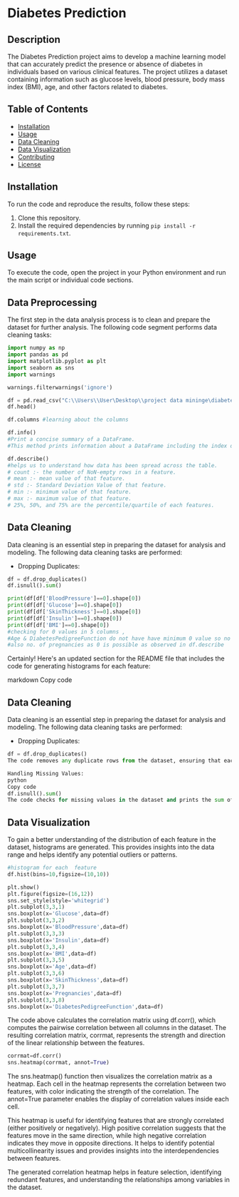 # Diabetes Prediction

## Description
The Diabetes Prediction project aims to develop a machine learning model that can accurately predict the presence or absence of diabetes in individuals based on various clinical features. The project utilizes a dataset containing information such as glucose levels, blood pressure, body mass index (BMI), age, and other factors related to diabetes.

## Table of Contents
- [Installation](#installation)
- [Usage](#usage)
- [Data Cleaning](#data-cleaning)
- [Data Visualization](#data-visualization)
- [Contributing](#contributing)
- [License](#license)

## Installation
To run the code and reproduce the results, follow these steps:
1. Clone this repository.
2. Install the required dependencies by running `pip install -r requirements.txt`.

## Usage
To execute the code, open the project in your Python environment and run the main script or individual code sections.

## Data Preprocessing
The first step in the data analysis process is to clean and prepare the dataset for further analysis. The following code segment performs data cleaning tasks:

```python
import numpy as np
import pandas as pd
import matplotlib.pyplot as plt
import seaborn as sns
import warnings

warnings.filterwarnings('ignore')

df = pd.read_csv("C:\\Users\\User\Desktop\\project data mininge\diabetes.csv")
df.head()

df.columns #learning about the columns

df.info()
#Print a concise summary of a DataFrame.
#This method prints information about a DataFrame including the index dtype and columns, non-null values and memory usage.

df.describe()
#helps us to understand how data has been spread across the table.
# count :- the number of NoN-empty rows in a feature.
# mean :- mean value of that feature.
# std :- Standard Deviation Value of that feature.
# min :- minimum value of that feature.
# max :- maximum value of that feature.
# 25%, 50%, and 75% are the percentile/quartile of each features.
```

## Data Cleaning
Data cleaning is an essential step in preparing the dataset for analysis and modeling. The following data cleaning tasks are performed:

- Dropping Duplicates:
```python
df = df.drop_duplicates()
df.isnull().sum()

print(df[df['BloodPressure']==0].shape[0])
print(df[df['Glucose']==0].shape[0])
print(df[df['SkinThickness']==0].shape[0])
print(df[df['Insulin']==0].shape[0])
print(df[df['BMI']==0].shape[0])
#checking for 0 values in 5 columns , 
#Age & DiabetesPedigreeFunction do not have have minimum 0 value so no need to replace ,
#also no. of pregnancies as 0 is possible as observed in df.describe
```


Certainly! Here's an updated section for the README file that includes the code for generating histograms for each feature:

markdown
Copy code
## Data Cleaning
Data cleaning is an essential step in preparing the dataset for analysis and modeling. The following data cleaning tasks are performed:

- Dropping Duplicates:
```python
df = df.drop_duplicates()
The code removes any duplicate rows from the dataset, ensuring that each record is unique and preventing redundant information from affecting the analysis.

Handling Missing Values:
python
Copy code
df.isnull().sum()
The code checks for missing values in the dataset and prints the sum of missing values for each column. This step helps identify columns with missing data, which can then be handled appropriately, such as through imputation or removal of missing values.
```
## Data Visualization
To gain a better understanding of the distribution of each feature in the dataset, histograms are generated. This provides insights into the data range and helps identify any potential outliers or patterns.
```python
#histogram for each  feature
df.hist(bins=10,figsize=(10,10))

plt.show()
plt.figure(figsize=(16,12))
sns.set_style(style='whitegrid')
plt.subplot(3,3,1)
sns.boxplot(x='Glucose',data=df)
plt.subplot(3,3,2)
sns.boxplot(x='BloodPressure',data=df)
plt.subplot(3,3,3)
sns.boxplot(x='Insulin',data=df)
plt.subplot(3,3,4)
sns.boxplot(x='BMI',data=df)
plt.subplot(3,3,5)
sns.boxplot(x='Age',data=df)
plt.subplot(3,3,6)
sns.boxplot(x='SkinThickness',data=df)
plt.subplot(3,3,7)
sns.boxplot(x='Pregnancies',data=df)
plt.subplot(3,3,8)
sns.boxplot(x='DiabetesPedigreeFunction',data=df)
```

The code above calculates the correlation matrix using df.corr(), which computes the pairwise correlation between all columns in the dataset. The resulting correlation matrix, corrmat, represents the strength and direction of the linear relationship between the features.

```python
corrmat=df.corr()
sns.heatmap(corrmat, annot=True)
```
The sns.heatmap() function then visualizes the correlation matrix as a heatmap. Each cell in the heatmap represents the correlation between two features, with color indicating the strength of the correlation. The annot=True parameter enables the display of correlation values inside each cell.

This heatmap is useful for identifying features that are strongly correlated (either positively or negatively). High positive correlation suggests that the features move in the same direction, while high negative correlation indicates they move in opposite directions. It helps to identify potential multicollinearity issues and provides insights into the interdependencies between features.

The generated correlation heatmap helps in feature selection, identifying redundant features, and understanding the relationships among variables in the dataset.
